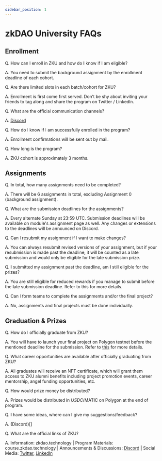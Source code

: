 ```yaml
---
sidebar_position: 1
---
```


# zkDAO University FAQs

## Enrollment

Q. How can I enroll in ZKU and how do I know if I am eligible?

A. You need to submit the background assignment by the enrollment deadline of each cohort.

Q. Are there limited slots in each batch/cohort for ZKU?

A. Enrollment is first come first served. Don’t be shy about inviting your friends to tag along and share the program on Twitter / LinkedIn.

Q. What are the official communication channels?

A. [Discord](/)

Q. How do I know if I am successfully enrolled in the program?

A. Enrollment confirmations will be sent out by mail.

Q. How long is the program?

A. ZKU cohort is approximately 3 months.

## Assignments

Q. In total, how many assignments need to be completed?

A. There will be 6 assignments in total, excluding Assignment 0 (background assignment).

Q. What are the submission deadlines for the assignments?

A. Every alternate Sunday at 23:59 UTC. Submission deadlines will be available on module's assignment page as well. Any changes or extensions to the deadlines will be announced on Discord.

Q. Can I resubmit my assignment if I want to make changes?

A. You can always resubmit revised versions of your assignment, but if your resubmission is made past the deadline, it will be counted as a late submission and would only be eligible for the late submission prize.

Q. I submitted my assignment past the deadline, am I still eligible for the prizes?

A. You are still eligible for reduced rewards if you manage to submit before the late submission deadline. Refer to this for more details.

Q. Can I form teams to complete the assignments and/or the final project?

A. No, assignments and final projects must be done individually.

## Graduation & Prizes

Q. How do I officially graduate from ZKU?

A. You will have to launch your final project on Polygon testnet before the mentioned deadline for the submission. Refer to [this](/) for more details.

Q. What career opportunities are available after officially graduating from ZKU?

A. All graduates will receive an NFT certificate, which will grant them access to ZKU alumni benefits including project promotion events, career mentorship, angel funding opportunities, etc.

Q. How would prize money be distributed?

A. Prizes would be distributed in $USDC/$MATIC on Polygon at the end of program.

Q. I have some ideas, where can I give my suggestions/feedback?

A. (Discord)[]

Q. What are the official links of ZKU?

A. Information: zkdao.technology | Program Materials: course.zkdao.technology | Announcements & Discussions: [Discord](/) | Social Media: [Twitter](/), [LinkedIn](/)
